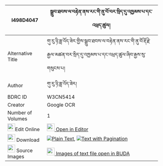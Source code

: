 |I498D4047|སྒྲུབ་ཐབས་ལ་བརྟེན་ནས་རང་གི་ནུ་བོ་བར་སྲིད་དུ་འཁྱམས་པ་དང་འཕྲད་ཚུལ། 
| --- | --- 
|Alternative Title |གུ་རུ་ཉི་ཟླ་འོད་ཟེར་གྱིས་སྒྲུབ་ཐབས་ལ་བརྟེན་ནས་རང་གི་ནུ་བོ་རྡོ་རྗེ་རྒྱལ་མཚན་བར་སྲིད་དུ་འཁྱམས་པ་དང་འཕྲད་ཚུལ་ཞིབ་རྒྱས་སུ་གསུངས་པ།
|Author| གུ་རུ་ཉི་ཟླ་འོད་ཟེར།
|BDRC ID | W3CN5414
|Creator | Google OCR
|Number of Volumes| 1
|<img width="25" src="https://img.icons8.com/color/25/000000/edit-property.png">Edit Online| [<img width="25" src="https://avatars.githubusercontent.com/u/45091458?s=200&v=4"> Open in Editor](http://editor.openpecha.org/I498D4047)
|<img width="25" src="https://img.icons8.com/fluent/48/000000/download-2.png"/>  Download | [![](https://img.icons8.com/color/20/000000/txt.png)Plain Text](https://github.com/Openpecha/I498D4047/releases/download/v1/drubtab_la_ten_ne_rang_gi_nuwo_plain_I498D4047.zip), [![](https://img.icons8.com/color/20/000000/txt.png)Text with Pagination](https://github.com/Openpecha/I498D4047/releases/download/v1/drubtab_la_ten_ne_rang_gi_nuwo_pages_I498D4047.zip)
|<img width="25" src="https://img.icons8.com/plasticine/100/000000/pictures-folder.png"/>  Source Images | [<img width="25" src="https://library.bdrc.io/icons/BUDA-small.svg"> Images of text file open in BUDA](https://library.bdrc.io/show/bdr:W3CN5414)